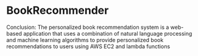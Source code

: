 # BookRecommender
Conclusion: The personalized book recommendation system is a web-based application that uses a combination of natural language processing and machine learning algorithms to provide personalized book recommendations to users using AWS EC2 and lambda functions
